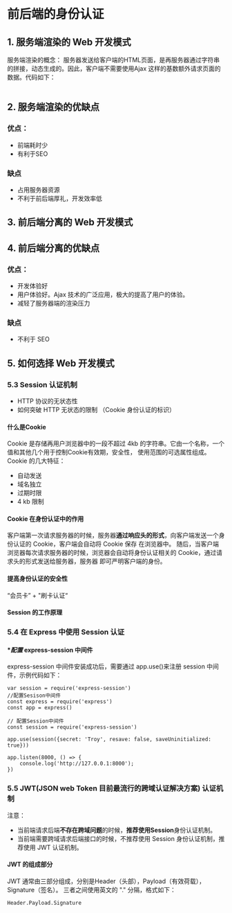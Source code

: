 # 前后端的身份认证

## 1. 服务端渲染的 Web 开发模式
服务端渲染的概念： 服务器发送给客户端的HTML页面，是再服务器通过字符串的拼接，动态生成的。因此，客户端不需要使用Ajax
这样的基数额外请求页面的数据。代码如下：
```
```

## 2. 服务端渲染的优缺点
### 优点：
- 前端耗时少
- 有利于SEO

### 缺点
- 占用服务器资源
- 不利于前后端厚礼，开发效率低

## 3. 前后端分离的 Web 开发模式

## 4. 前后端分离的优缺点
### 优点：
- 开发体验好
- 用户体验好。Ajax 技术的广泛应用，极大的提高了用户的体验。
- 减轻了服务器端的渲染压力
### 缺点
- 不利于 SEO

## 5. 如何选择 Web 开发模式

### 5.3 Session 认证机制
- HTTP 协议的无状态性
- 如何突破 HTTP 无状态的限制 （Cookie 身份认证的标识）

#### 什么是Cookie
Cookie 是存储再用户浏览器中的一段不超过 4kb 的字符串。它由一个名称，一个值和其他几个用于控制Cookie有效期，安全性，
使用范围的可选属性组成。
Cookie 的几大特征：
- 自动发送
- 域名独立
- 过期时限
- 4 kb 限制

#### Cookie 在身份认证中的作用
客户端第一次请求服务器的时候，服务器**通过响应头的形式**，向客户端发送一个身份认证的 Cookie，客户端会自动将 Cookie 保存
在浏览器中。
随后，当客户端浏览器每次请求服务器的时候，浏览器会自动将身份认证相关的 Cookie，通过请求头的形式发送给服务器，服务器
即可严明客户端的身份。

#### 提高身份认证的安全性
“会员卡” + "刷卡认证“ 

#### Session 的工作原理

### 5.4 在 Express 中使用 Session 认证
#### **配置* express-session 中间件
express-session 中间件安装成功后，需要通过 app.use()来注册 session 中间件，示例代码如下：
```
var session = require('express-session')
//配置Sesison中间件
const express = require('express')
const app = express()

// 配置Session中间件
const session = require('express-session')

app.use(session({secret: 'Troy', resave: false, saveUninitialized: true}))

app.listen(8000, () => {
    console.log('http://127.0.0.1:8000');
})
```

### 5.5 JWT(JSON web Token 目前最流行的跨域认证解决方案) 认证机制
注意：
- 当前端请求后端**不存在跨域问题**的时候，**推荐使用Session**身份认证机制。
- 当前端需要跨域请求后端接口的时候，不推荐使用 Session 身份认证机制，推荐使用 JWT 认证机制。

#### JWT 的组成部分
JWT 通常由三部分组成，分别是Header（头部），Payload（有效荷载），Signature（签名）。
三者之间使用英文的 "." 分隔，格式如下：
```
Header.Payload.Signature
```


